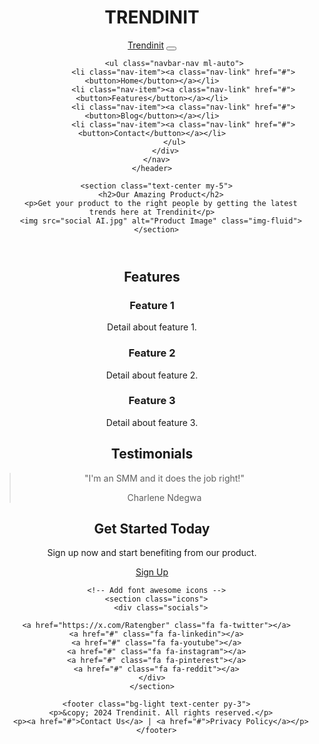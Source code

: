 <!DOCTYPE html>
<html lang="en">
<head>
  <meta charset="UTF-8">
  <meta name="viewport" content="width=device-width, initial-scale=1.0">
  <title>TRENDSEO</title>
  <link rel="stylesheet" href="https://cdnjs.cloudflare.com/ajax/libs/font-awesome/4.7.0/css/font-awesome.min.css">

  <!-- Bootstrap CSS CDN -->
  <link rel="stylesheet" href="https://stackpath.bootstrapcdn.com/bootstrap/4.5.2/css/bootstrap.min.css">
  <header class="bg-primary text-white text-center py-3">
    <h1>TRENDINIT</h1>
    <nav class="navbar navbar-expand-lg navbar-light bg-light">
        <a class="navbar-brand" href="#">Trendinit</a>
        <button class="navbar-toggler" type="button" data-toggle="collapse" data-target="#navbarNav" aria-controls="navbarNav" aria-expanded="false" aria-label="Toggle navigation">
            <span class="navbar-toggler-icon"></span>
          </button>
          <div class="collapse navbar-collapse" id="navbarNav">
  
              <ul class="navbar-nav ml-auto">
                  <li class="nav-item"><a class="nav-link" href="#"><button>Home</button></a></li>
                  <li class="nav-item"><a class="nav-link" href="#"><button>Features</button></a></li>
                  <li class="nav-item"><a class="nav-link" href="#"><button>Blog</button></a></li>
                  <li class="nav-item"><a class="nav-link" href="#"><button>Contact</button></a></li>
              </ul>
          </div>
      </nav>
    </header>
</head>
<body>
  <header>
      <!-- We'll add header content here -->
      

      <section class="text-center my-5">
        <h2>Our Amazing Product</h2>
        <p>Get your product to the right people by getting the latest trends here at Trendinit</p>
        <img src="social AI.jpg" alt="Product Image" class="img-fluid">
      </section>
  </header>
  <main>
      <!-- Main product content will go here -->
      <section class="mt-5">
        <h2>Features</h2>
        <div class="row">
            <div class="col-md-4">
                <h3>Feature 1</h3>
                <p>Detail about feature 1.</p>
            </div>
            <div class="col-md-4">
                <h3>Feature 2</h3>
                <p>Detail about feature 2.</p>
            </div>
            <div class="col-md-4">
                <h3>Feature 3</h3>
                <p>Detail about feature 3.</p>
            </div>
        </div>
      </section>
      <section class="mt-5">
        <h2>Testimonials</h2>
        <blockquote class="blockquote text-center">
            <p class="mb-0">"I'm an SMM and it does the job right!"</p>
            <footer class="blockquote-footer">Charlene Ndegwa</footer>
        </blockquote>
      </section>
      <section class="text-center mt-5">
        <h2>Get Started Today</h2>
        <p>Sign up now and start benefiting from our product.</p>
        <a href="#" class="btn btn-primary">Sign Up</a>
      </section>

  </main>
  <footer>
      <!-- Footer content goes here -->

      <!-- Add font awesome icons -->
      <section class="icons">
        <div class="socials">
        
      <a href="https://x.com/Ratengber" class="fa fa-twitter"></a>
      <a href="#" class="fa fa-linkedin"></a>
      <a href="#" class="fa fa-youtube"></a>
      <a href="#" class="fa fa-instagram"></a>
      <a href="#" class="fa fa-pinterest"></a>
      <a href="#" class="fa fa-reddit"></a>
    </div>
    </section>
  
      <footer class="bg-light text-center py-3">
        <p>&copy; 2024 Trendinit. All rights reserved.</p>
        <p><a href="#">Contact Us</a> | <a href="#">Privacy Policy</a></p>
      </footer>
  </footer>

  <!-- Bootstrap JS and dependencies -->
  <script src="https://code.jquery.com/jquery-3.5.1.slim.min.js"></script>
  <script src="https://cdn.jsdelivr.net/npm/@popperjs/core@2.5.4/dist/umd/popper.min.js"></script>
  <script src="https://stackpath.bootstrapcdn.com/bootstrap/4.5.2/js/bootstrap.min.js"></script>
</body>
</html>
